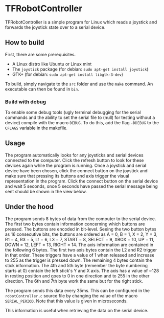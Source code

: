 # TFRobotController
TFRobotController is a simple program for Linux which reads a joystick and forwards the joystick state over to a serial device.

## How to build
First, there are some prerequisites.

- A Linux distro like Ubuntu or Linux mint
- The `joystick` package (for debian: `sudo apt-get install joystick`)
- GTK+ (for debian: `sudo apt-get install libgtk-3-dev`)

To build, simply navigate to the `src` folder and use the `make` command. An executable can then be found in `bin`.

### Build with debug
To enable some debug tools (ugly terminal debugging for the serial commands and the ability to set the serial file to (null) for testing without a device) compile with the macro `DEBUG`. To do this, add the flag `-DDEBUG` to the `CFLAGS` variable in the makefile.

## Usage
The program automatically looks for any joysticks and serial devices connected to the computer. Click the refresh button to look for these devices again while the program is running. Once a joystick and serial device have been chosen, click the connect button on the joystick and make sure that pressing its buttons and axis trigger the visual representation in the program. Click the connect button on the serial device and wait 5 seconds, once 5 seconds have passed the serial message being sent should be shown in the view below.

## Under the hood
The program sends 8 bytes of data from the computer to the serial device. The first two bytes contain information concerning which buttons are pressed. The buttons are encoded in bit-level. Seeing the two button bytes as 16 consecutive bits, the buttons are ordered as A = 0, B = 1, X = 2, Y = 3, R1 = 4, R3 = 5, L1 = 6, L3 = 7, START = 8, SELECT = 9, XBOX = 10, UP = 11, DOWN = 12, LEFT = 13, RIGHT = 14. The axis information are contained in the following 6 bytes. The first two axis bytes contain the L2 and R2 trigger in that order. These triggers have a value of 1 when released and increase to 255 as the trigger is pressed down. The remaining 4 bytes contain the stick information. The 4th and 5th byte (remember the byte numbering starts at 0) contain the left stick's Y and X axis. The axis has a value of ~128 in resting position and goes to 0 in one direction and to 255 in the other direction. The 6th and 7th byte work the same but for the right stick.

The program sends this data every 35ms. This can be configured in the `robotController.c` source file by changing the value of the macro `SERIAL_PERIOD`. Note that this value is given in microseconds.

This information is useful when retrieving the data on the serial device.
